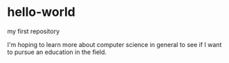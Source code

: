 # hello-world
my first repository


I'm hoping to learn more about computer science in general to see if I want to pursue an education in the field.
